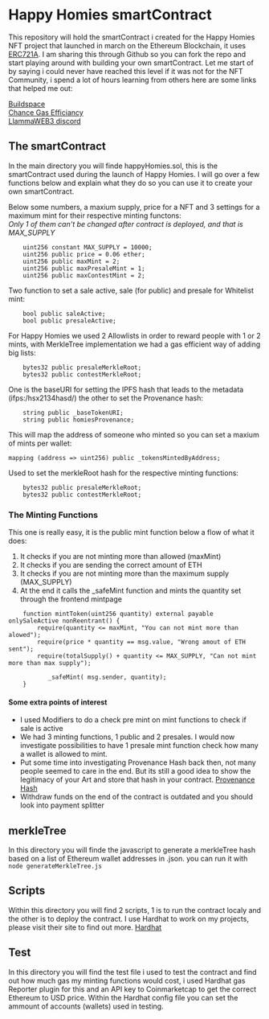 # Happy Homies smartContract
This repository will hold the smartContract i created for the Happy Homies NFT project that launched in march on the Ethereum Blockchain, it uses [ERC721A](https://erc721a.org). I am sharing this through Github so you can fork the repo and start playing around with building your own smartContract. Let me start of by saying i could never have reached this level if it was not for the NFT Community, i spend a lot of hours learning from others here are some links that helped me out:  
  
[Buildspace](https://buildspace.so)  
[Chance Gas Efficiancy](https://nftchance.medium.com/the-gas-efficient-way-of-building-and-launching-an-erc721-nft-project-for-2022-b3b1dac5f2e1)  
[LlammaWEB3 discord](https://discord.gg/mMSKjHHh3u)  
  
## The smartContract
In the main directory you will finde happyHomies.sol, this is the smartContract used during the launch of Happy Homies. I will go over a few functions below and explain what they do so you can use it to create your own smartContract.  
  
Below some numbers, a maxium supply, price for a NFT and 3 settings for a maximum mint for their respective minting functons:  
_Only 1 of them can't be changed after contract is deployed, and that is MAX_SUPPLY_
```
    uint256 constant MAX_SUPPLY = 10000;
    uint256 public price = 0.06 ether;
    uint256 public maxMint = 2; 
    uint256 public maxPresaleMint = 1; 
    uint256 public maxContestMint = 2;
```
    
Two function to set a sale active, sale (for public) and presale for Whitelist mint:  
```
    bool public saleActive;
    bool public presaleActive;
```
  
For Happy Homies we used 2 Allowlists in order to reward people with 1 or 2 mints, with MerkleTree implementation we had a gas efficient way of adding big lists:
```
    bytes32 public presaleMerkleRoot;
    bytes32 public contestMerkleRoot;
```

One is the baseURI for setting the IPFS hash that leads to the metadata (ifps:/hsx2134hasd/) the other to set the Provenance hash:
```
    string public _baseTokenURI;
    string public homiesProvenance;
```
  
This will map the address of someone who minted so you can set a maxium of mints per wallet:
```
mapping (address => uint256) public _tokensMintedByAddress;
````

Used to set the merkleRoot hash for the respective minting functions:
```
    bytes32 public presaleMerkleRoot;
    bytes32 public contestMerkleRoot;
```

### The Minting Functions

This one is really easy, it is the public mint function below a flow of what it does:
1. It checks if you are not minting more than allowed (maxMint)
2. It checks if you are sending the correct amount of ETH
3. It checks if you are not minting more than the maximum supply (MAX_SUPPLY)
4. At the end it calls the _safeMint function and mints the quantity set through the frontend mintpage

```
    function mintToken(uint256 quantity) external payable onlySaleActive nonReentrant() {
        require(quantity <= maxMint, "You can not mint more than alowed");
        require(price * quantity == msg.value, "Wrong amout of ETH sent");
        require(totalSupply() + quantity <= MAX_SUPPLY, "Can not mint more than max supply");

           _safeMint( msg.sender, quantity);
    } 
```

#### Some extra points of interest  
- I used Modifiers to do a check pre mint on mint functions to check if sale is active
- We had 3 minting functions, 1 public and 2 presales. I would now investigate possibilities to have 1 presale mint function check how many a wallet is allowed to mint.
- Put some time into investigating Provenance Hash back then, not many people seemed to care in the end. But its still a good idea to show the legitimacy of your Art and store that hash in your contract. [Provenance Hash](https://medium.com/coinmonks/the-elegance-of-the-nft-provenance-hash-solution-823b39f99473)
- Withdraw funds on the end of the contract is outdated and you should look into payment splitter

## merkleTree
In this directory you will finde the javascript to generate a merkleTree hash based on a list of Ethereum wallet addresses in .json. you can run it with ```node generateMerkleTree.js```

## Scripts
Within this directory you will find 2 scripts, 1 is to run the contract localy and the other is to deploy the contract. I use Hardhat to work on my projects, please visit their site to find out more. [Hardhat](https://hardhat.org/)  

## Test
In this directory you will find the test file i used to test the contract and find out how much gas my minting functions would cost, i used Hardhat gas Reporter plugin for this and an API key to Coinmarketcap to get the correct Ethereum to USD price. Within the Hardhat config file you can set the ammount of accounts (wallets) used in testing.
